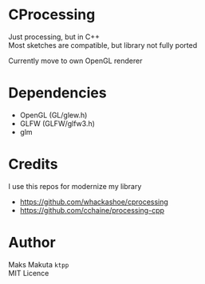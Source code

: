 # CProcessing

Just processing, but in C++ <br>
Most sketches are compatible, but library not fully ported

Currently move to own OpenGL renderer

# Dependencies

 - OpenGL (GL/glew.h)
 - GLFW (GLFW/glfw3.h)
 - glm

# Credits

I use this repos for modernize my library

  - https://github.com/whackashoe/cprocessing
  - https://github.com/cchaine/processing-cpp
 
# Author
  
  Maks Makuta ``` ktpp ``` <br>
  MIT Licence
